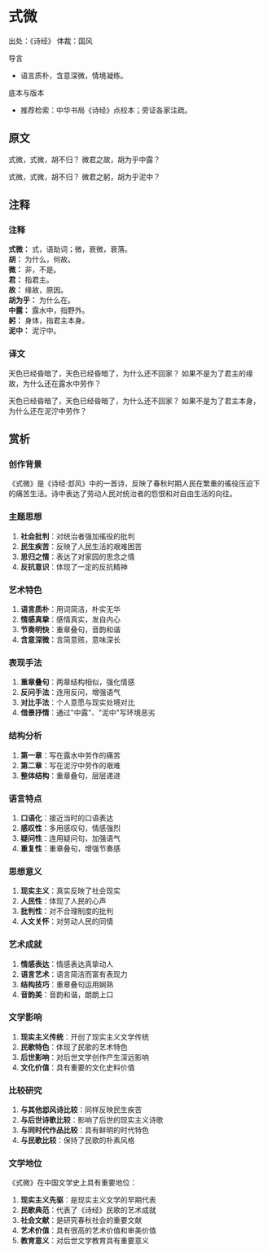 <!--
 * @Author: ylmzfun ylmzfun@163.com
 * @Date: 2025-10-04 07:38:51
 * @LastEditors: ylmzfun ylmzfun@163.com
 * @LastEditTime: 2025-10-04 07:38:51
 * @FilePath: /Users/ylmzfun/Documents/study/note/poetry/诗词/先秦两汉/式微.md
 * @Description: 古文辞章汇编 - 传承中华文化经典
-->
# 式微

出处：《诗经》
体裁：国风

导言
- 语言质朴，含意深微，情境凝练。

底本与版本
- 推荐检索：中华书局《诗经》点校本；旁证各家注疏。

## 原文

式微，式微，胡不归？
微君之故，胡为乎中露？

式微，式微，胡不归？
微君之躬，胡为乎泥中？

## 注释

### 注释

**式微：** 式，语助词；微，衰微，衰落。  
**胡：** 为什么，何故。  
**微：** 非，不是。  
**君：** 指君主。  
**故：** 缘故，原因。  
**胡为乎：** 为什么在。  
**中露：** 露水中，指野外。  
**躬：** 身体，指君主本身。  
**泥中：** 泥泞中。

### 译文

天色已经昏暗了，天色已经昏暗了，为什么还不回家？
如果不是为了君主的缘故，为什么还在露水中劳作？

天色已经昏暗了，天色已经昏暗了，为什么还不回家？
如果不是为了君主本身，为什么还在泥泞中劳作？

## 赏析

### 创作背景

《式微》是《诗经·邶风》中的一首诗，反映了春秋时期人民在繁重的徭役压迫下的痛苦生活。诗中表达了劳动人民对统治者的怨恨和对自由生活的向往。

### 主题思想

1. **社会批判**：对统治者强加徭役的批判
2. **民生疾苦**：反映了人民生活的艰难困苦
3. **思归之情**：表达了对家园的思念之情
4. **反抗意识**：体现了一定的反抗精神

### 艺术特色

1. **语言质朴**：用词简洁，朴实无华
2. **情感真挚**：感情真实，发自内心
3. **节奏明快**：重章叠句，音韵和谐
4. **含意深微**：言简意赅，意味深长

### 表现手法

1. **重章叠句**：两章结构相似，强化情感
2. **反问手法**：连用反问，增强语气
3. **对比手法**：个人意愿与现实处境对比
4. **借景抒情**：通过"中露"、"泥中"写环境恶劣

### 结构分析

1. **第一章**：写在露水中劳作的痛苦
2. **第二章**：写在泥泞中劳作的艰难
3. **整体结构**：重章叠句，层层递进

### 语言特点

1. **口语化**：接近当时的口语表达
2. **感叹性**：多用感叹句，情感强烈
3. **疑问性**：连用疑问句，加强语气
4. **重复性**：重章叠句，增强节奏感

### 思想意义

1. **现实主义**：真实反映了社会现实
2. **人民性**：体现了人民的心声
3. **批判性**：对不合理制度的批判
4. **人文关怀**：对劳动人民的同情

### 艺术成就

1. **情感表达**：情感表达真挚动人
2. **语言艺术**：语言简洁而富有表现力
3. **结构技巧**：重章叠句运用娴熟
4. **音韵美**：音韵和谐，朗朗上口

### 文学影响

1. **现实主义传统**：开创了现实主义文学传统
2. **民歌特色**：体现了民歌的艺术特色
3. **后世影响**：对后世文学创作产生深远影响
4. **文化价值**：具有重要的文化史料价值

### 比较研究

1. **与其他邶风诗比较**：同样反映民生疾苦
2. **与后世诗歌比较**：影响了后世的现实主义诗歌
3. **与同时代作品比较**：具有鲜明的时代特色
4. **与民歌比较**：保持了民歌的朴素风格

### 文学地位

《式微》在中国文学史上具有重要地位：

1. **现实主义先驱**：是现实主义文学的早期代表
2. **民歌典范**：代表了《诗经》民歌的艺术成就
3. **社会文献**：是研究春秋社会的重要文献
4. **艺术价值**：具有很高的艺术价值和审美价值
5. **教育意义**：对后世文学教育具有重要意义

